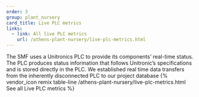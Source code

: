 ```yaml
---
order: 3
group: plant_nursery
card_title: Live PLC metrics
links:
  - link: All live PLC metrics
    url: /athens-plant-nursery/live-plc-metrics.html
---
```


The SMF uses a Unitronics PLC to provide its components’ real-time status. The PLC produces status information that follows Unitronic’s specifications and is stored directly in the PLC. We established real time data transfers from the inherently disconnected PLC to our project database {% vendor_icon remix table-line /athens-plant-nursery/live-plc-metrics.html See all Live PLC metrics %}
